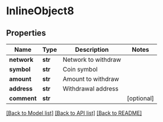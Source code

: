 # InlineObject8

## Properties
Name | Type | Description | Notes
------------ | ------------- | ------------- | -------------
**network** | **str** | Network to withdraw | 
**symbol** | **str** | Coin symbol | 
**amount** | **str** | Amount to withdraw | 
**address** | **str** | Withdrawal address | 
**comment** | **str** |  | [optional] 

[[Back to Model list]](../README.md#documentation-for-models) [[Back to API list]](../README.md#documentation-for-api-endpoints) [[Back to README]](../README.md)


